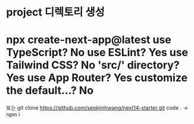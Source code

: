 project 디렉토리 생성
==============================
npx create-next-app@latest
use TypeScript? No
use ESLint? Yes
use Tailwind CSS? No
'src/' directory? Yes
use App Router? Yes
customize the default...? No
===============================
또는
git clone https://github.com/seokjinhwang/next14-starter.git
code . -> npm i

